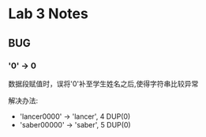 # Lab 3 Notes

## BUG

### '0' -> 0

数据段赋值时，误将'0'补至学生姓名之后,使得字符串比较异常

解决办法: 

-   'lancer0000' -> 'lancer', 4 DUP(0)
-   'saber00000' -> 'saber', 5 DUP(0)
